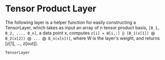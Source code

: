 # Tensor Product Layer

The following layer is a helper function for easily constructing a TensorLayer, which
takes as input an array of n tensor product basis, ``[B_1, B_2, ..., B_n]``, a data
point x, computes ``z[i] = W[i,:] ⨀ [B_1(x[1]) ⨂ B_2(x[2]) ⨂ ... ⨂ B_n(x[n])]``,
where W is the layer's weight, and returns [z[1], ..., z[out]].

```@docs
TensorLayer
```
